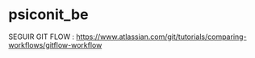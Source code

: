 # psiconit_be

SEGUIR GIT FLOW : https://www.atlassian.com/git/tutorials/comparing-workflows/gitflow-workflow 
